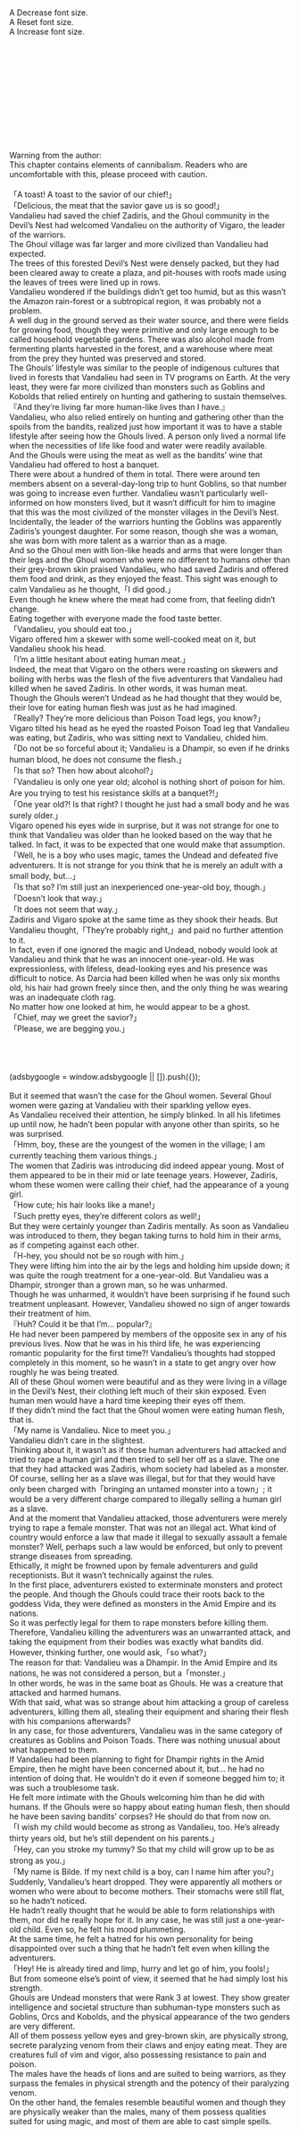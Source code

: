 <br/>
<br/>
<br/>
<br/>
<br/>
<br/>
<br/>
A Decrease font size.<br/>
A Reset font size.<br/>
A Increase font size.<br/>
<br/>
<br/>
<br/>
<br/>
<br/>
<br/>
<br/>
<br/>
<br/>
<br/>
<br/>
<br/>
Warning from the author:<br/>
This chapter contains elements of cannibalism. Readers who are uncomfortable with this, please proceed with caution.<br/>
<br/>
「A toast! A toast to the savior of our chief!」<br/>
「Delicious, the meat that the savior gave us is so good!」<br/>
Vandalieu had saved the chief Zadiris, and the Ghoul community in the Devil’s Nest had welcomed Vandalieu on the authority of Vigaro, the leader of the warriors.<br/>
The Ghoul village was far larger and more civilized than Vandalieu had expected.<br/>
The trees of this forested Devil’s Nest were densely packed, but they had been cleared away to create a plaza, and pit-houses with roofs made using the leaves of trees were lined up in rows.<br/>
Vandalieu wondered if the buildings didn’t get too humid, but as this wasn’t the Amazon rain-forest or a subtropical region, it was probably not a problem.<br/>
A well dug in the ground served as their water source, and there were fields for growing food, though they were primitive and only large enough to be called household vegetable gardens. There was also alcohol made from fermenting plants harvested in the forest, and a warehouse where meat from the prey they hunted was preserved and stored.<br/>
The Ghouls’ lifestyle was similar to the people of indigenous cultures that lived in forests that Vandalieu had seen in TV programs on Earth. At the very least, they were far more civilized than monsters such as Goblins and Kobolds that relied entirely on hunting and gathering to sustain themselves.<br/>
『And they’re living far more human-like lives than I have.』<br/>
Vandalieu, who also relied entirely on hunting and gathering other than the spoils from the bandits, realized just how important it was to have a stable lifestyle after seeing how the Ghouls lived. A person only lived a normal life when the necessities of life like food and water were readily available.<br/>
And the Ghouls were using the meat as well as the bandits’ wine that Vandalieu had offered to host a banquet.<br/>
There were about a hundred of them in total. There were around ten members absent on a several-day-long trip to hunt Goblins, so that number was going to increase even further. Vandalieu wasn’t particularly well-informed on how monsters lived, but it wasn’t difficult for him to imagine that this was the most civilized of the monster villages in the Devil’s Nest.<br/>
Incidentally, the leader of the warriors hunting the Goblins was apparently Zadiris’s youngest daughter. For some reason, though she was a woman, she was born with more talent as a warrior than as a mage.<br/>
And so the Ghoul men with lion-like heads and arms that were longer than their legs and the Ghoul women who were no different to humans other than their grey-brown skin praised Vandalieu, who had saved Zadiris and offered them food and drink, as they enjoyed the feast. This sight was enough to calm Vandalieu as he thought,「I did good.」<br/>
Even though he knew where the meat had come from, that feeling didn’t change.<br/>
Eating together with everyone made the food taste better.<br/>
「Vandalieu, you should eat too.」<br/>
Vigaro offered him a skewer with some well-cooked meat on it, but Vandalieu shook his head.<br/>
「I’m a little hesitant about eating human meat.」<br/>
Indeed, the meat that Vigaro on the others were roasting on skewers and boiling with herbs was the flesh of the five adventurers that Vandalieu had killed when he saved Zadiris. In other words, it was human meat.<br/>
Though the Ghouls weren’t Undead as he had thought that they would be, their love for eating human flesh was just as he had imagined.<br/>
「Really? They’re more delicious than Poison Toad legs, you know?」<br/>
Vigaro tilted his head as he eyed the roasted Poison Toad leg that Vandalieu was eating, but Zadiris, who was sitting next to Vandalieu, chided him.<br/>
「Do not be so forceful about it; Vandalieu is a Dhampir, so even if he drinks human blood, he does not consume the flesh.」<br/>
「Is that so? Then how about alcohol?」<br/>
「Vandalieu is only one year old; alcohol is nothing short of poison for him. Are you trying to test his resistance skills at a banquet?!」<br/>
「One year old?! Is that right? I thought he just had a small body and he was surely older.」<br/>
Vigaro opened his eyes wide in surprise, but it was not strange for one to think that Vandalieu was older than he looked based on the way that he talked. In fact, it was to be expected that one would make that assumption.<br/>
「Well, he is a boy who uses magic, tames the Undead and defeated five adventurers. It is not strange for you think that he is merely an adult with a small body, but…」<br/>
「Is that so? I’m still just an inexperienced one-year-old boy, though.」<br/>
「Doesn’t look that way.」<br/>
「It does not seem that way.」<br/>
Zadiris and Vigaro spoke at the same time as they shook their heads. But Vandalieu thought,「They’re probably right,」and paid no further attention to it.<br/>
In fact, even if one ignored the magic and Undead, nobody would look at Vandalieu and think that he was an innocent one-year-old. He was expressionless, with lifeless, dead-looking eyes and his presence was difficult to notice. As Darcia had been killed when he was only six months old, his hair had grown freely since then, and the only thing he was wearing was an inadequate cloth rag.<br/>
No matter how one looked at him, he would appear to be a ghost.<br/>
「Chief, may we greet the savior?」<br/>
「Please, we are begging you.」<br/>
<br/>
<br/>
<br/>
<br/>
(adsbygoogle = window.adsbygoogle || []).push({});<br/>
<br/>
But it seemed that wasn’t the case for the Ghoul women. Several Ghoul women were gazing at Vandalieu with their sparkling yellow eyes.<br/>
As Vandalieu received their attention, he simply blinked. In all his lifetimes up until now, he hadn’t been popular with anyone other than spirits, so he was surprised.<br/>
「Hmm, boy, these are the youngest of the women in the village; I am currently teaching them various things.」<br/>
The women that Zadiris was introducing did indeed appear young. Most of them appeared to be in their mid or late teenage years. However, Zadiris, whom these women were calling their chief, had the appearance of a young girl.<br/>
「How cute; his hair looks like a mane!」<br/>
「Such pretty eyes, they’re different colors as well!」<br/>
But they were certainly younger than Zadiris mentally. As soon as Vandalieu was introduced to them, they began taking turns to hold him in their arms, as if competing against each other.<br/>
「H-hey, you should not be so rough with him.」<br/>
They were lifting him into the air by the legs and holding him upside down; it was quite the rough treatment for a one-year-old. But Vandalieu was a Dhampir, stronger than a grown man, so he was unharmed.<br/>
Though he was unharmed, it wouldn’t have been surprising if he found such treatment unpleasant. However, Vandalieu showed no sign of anger towards their treatment of him.<br/>
『Huh? Could it be that I’m… popular?』<br/>
He had never been pampered by members of the opposite sex in any of his previous lives. Now that he was in his third life, he was experiencing romantic popularity for the first time?! Vandalieu’s thoughts had stopped completely in this moment, so he wasn’t in a state to get angry over how roughly he was being treated.<br/>
All of these Ghoul women were beautiful and as they were living in a village in the Devil’s Nest, their clothing left much of their skin exposed. Even human men would have a hard time keeping their eyes off them.<br/>
If they didn’t mind the fact that the Ghoul women were eating human flesh, that is.<br/>
「My name is Vandalieu. Nice to meet you.」<br/>
Vandalieu didn’t care in the slightest.<br/>
Thinking about it, it wasn’t as if those human adventurers had attacked and tried to rape a human girl and then tried to sell her off as a slave. The one that they had attacked was Zadiris, whom society had labeled as a monster.<br/>
Of course, selling her as a slave was illegal, but for that they would have only been charged with「bringing an untamed monster into a town」; it would be a very different charge compared to illegally selling a human girl as a slave.<br/>
And at the moment that Vandalieu attacked, those adventurers were merely trying to rape a female monster. That was not an illegal act. What kind of country would enforce a law that made it illegal to sexually assault a female monster? Well, perhaps such a law would be enforced, but only to prevent strange diseases from spreading.<br/>
Ethically, it might be frowned upon by female adventurers and guild receptionists. But it wasn’t technically against the rules.<br/>
In the first place, adventurers existed to exterminate monsters and protect the people. And though the Ghouls could trace their roots back to the goddess Vida, they were defined as monsters in the Amid Empire and its nations.<br/>
So it was perfectly legal for them to rape monsters before killing them.<br/>
Therefore, Vandalieu killing the adventurers was an unwarranted attack, and taking the equipment from their bodies was exactly what bandits did.<br/>
However, thinking further, one would ask,「so what?」<br/>
The reason for that: Vandalieu was a Dhampir. In the Amid Empire and its nations, he was not considered a person, but a「monster.」<br/>
In other words, he was in the same boat as Ghouls. He was a creature that attacked and harmed humans.<br/>
With that said, what was so strange about him attacking a group of careless adventurers, killing them all, stealing their equipment and sharing their flesh with his companions afterwards?<br/>
In any case, for those adventurers, Vandalieu was in the same category of creatures as Goblins and Poison Toads. There was nothing unusual about what happened to them.<br/>
If Vandalieu had been planning to fight for Dhampir rights in the Amid Empire, then he might have been concerned about it, but… he had no intention of doing that. He wouldn’t do it even if someone begged him to; it was such a troublesome task.<br/>
He felt more intimate with the Ghouls welcoming him than he did with humans. If the Ghouls were so happy about eating human flesh, then should he have been saving bandits’ corpses? He should do that from now on.<br/>
「I wish my child would become as strong as Vandalieu, too. He’s already thirty years old, but he’s still dependent on his parents.」<br/>
「Hey, can you stroke my tummy? So that my child will grow up to be as strong as you.」<br/>
「My name is Bilde. If my next child is a boy, can I name him after you?」<br/>
Suddenly, Vandalieu’s heart dropped. They were apparently all mothers or women who were about to become mothers. Their stomachs were still flat, so he hadn’t noticed.<br/>
He hadn’t really thought that he would be able to form relationships with them, nor did he really hope for it. In any case, he was still just a one-year-old child. Even so, he felt his mood plummeting.<br/>
At the same time, he felt a hatred for his own personality for being disappointed over such a thing that he hadn’t felt even when killing the adventurers.<br/>
「Hey! He is already tired and limp, hurry and let go of him, you fools!」<br/>
But from someone else’s point of view, it seemed that he had simply lost his strength.<br/>
Ghouls are Undead monsters that were Rank 3 at lowest. They show greater intelligence and societal structure than subhuman-type monsters such as Goblins, Orcs and Kobolds, and the physical appearance of the two genders are very different.<br/>
All of them possess yellow eyes and grey-brown skin, are physically strong, secrete paralyzing venom from their claws and enjoy eating meat. They are creatures full of vim and vigor, also possessing resistance to pain and poison.<br/>
The males have the heads of lions and are suited to being warriors, as they surpass the females in physical strength and the potency of their paralyzing venom.<br/>
On the other hand, the females resemble beautiful women and though they are physically weaker than the males, many of them possess qualities suited for using magic, and most of them are able to cast simple spells.<br/>
<br/>
<br/>
<br/>
<br/>
(adsbygoogle = window.adsbygoogle || []).push({});<br/>
<br/>
However, females that are excellent warriors and males that were mages also exist.<br/>
Sometimes, Ghouls perform a special ritual to transform human corpses into a member of their own.<br/>
High-level Ghouls such as Ghoul Warriors, Ghoul Berserkers and Ghoul Mages exist, and in the past, even higher-level Ghouls such as Ghoul Tyrants and Ghoul Elder Mages have been seen.<br/>
『This is all that I know about Ghouls… Do you plan to stay in the Ghoul village until spring?』<br/>
「Yes. Also, Mom, Ghouls aren’t Undead; they originated from Vida like Vampires.」<br/>
Darcia had a worried look on her face, but as Vandalieu replied to her, he was expressionless as usual.<br/>
『That’s what makes me more worried. If they were Undead, they would be more friendly because of your skills, but that’s not the case, you know? If they get hungry and try to eat you, what will you do?』<br/>
To Darcia, who had only just woken up and so had not seen the Ghouls for herself, that was a very real possibility that she was worried about.<br/>
「I think it’s fine. Probably. At the very least, I don’t feel the『presence of death』here like I did when I snuck into Evbejia.」<br/>
Because of the Ghouls’ friendly behavior, he let his guard down to some extent, though not completely.<br/>
However, neither Darcia nor Vandalieu himself had realized that his Death-Attribute Charm skill was working fully on the Ghouls.<br/>
「Also, I need to wait until spring in a suitable place regardless. Zadiris and the others have told me I can stay here as long as I like.」<br/>
Vandalieu had already confirmed with the top members of the community that it was alright for him to stay in the village until spring. The charm-type skill and the meat offering had been greatly effective.<br/>
「Also, I want to have Zadiris teach me various things in the time leading up to winter.」<br/>
『That can wait until you get until the Orbaume Kingdom… I can’t say that, can I?』<br/>
「Yeah, because I’ve realized that there is a problem with the Guild Cards.」<br/>
Vandalieu ran his eyes across the five Guild Cards that he had left in the carriage, which was now considerably emptier now that he had given the Ghouls the alcohol. The Guild Cards were something that all of the adventurers had been carrying, and they had the adventurers’ names and their D-class status written on them.<br/>
Of course, he was planning to dispose of them later, but he had heard some very important information from the adventurers’ spirits, so he had done a little research before that.<br/>
Guild Cards had the function of displaying one’s status to other people. Normally, one would have to use a special spell or Magic Item to see the status of others.<br/>
The owner of a Guild Card could apparently adjust how much of their status was displayed. They could decide whether to display just their name and current Job, or show their Job History up until now, or even show their attribute values and skills. That was up to the owner of the cards.<br/>
However, when creating a Guild Card for the first time, all information is revealed to the Guild staff member.<br/>
「Which means, the moment I become an adventurer, my skills and curses will be revealed.」<br/>
『Hmm, that’s quite a problem. Normally you would be happy since they would pay you a reward.』<br/>
The Adventurers’ Guild paid out rewards to adventurers who discovered and acquired unknown Jobs and skills.<br/>
And the【Death-Attribute Magic】and【Death-Attribute Charm】skills that Vandalieu possessed were unknown skills.<br/>
Darcia had first heard of them when Vandalieu had explained about his previous two lives. To be more accurate, she had learned of her son’s skills and noticed that there were skills that she had never heard of before.<br/>
『You’d also become famous the moment you register at a Guild. And you’d definitely get noticed by the Mages’ Guild. I think even your curses would receive a lot of attention.』<br/>
「But I can’t forget my skills or remove my curses, so I think it’s best if I gain some knowledge, skill and strength before I register myself.」<br/>
For Vandalieu to survive in this world with no parents, he needed to secure his own social position, and for that, he needed to register at a Guild. And since every guild used Guild Cards, Vandalieu’s skills and curses would become known.<br/>
However, as Guilds were organizations that protected their members, Vandalieu wouldn’t be unjustly imprisoned or kidnapped for the sake of investigating his unknown skills and curses. Even though Vandalieu possessed unknown skills and curses, nobody would be able to do anything about it, whether they were Guild members or not.<br/>
At least, not officially.<br/>
Vandalieu knew well that not everybody in this world upheld rules and morals.<br/>
『I suppose there’s no choice. It seems that Zadiris person can use magic, so have her teach you lots of things. Even if you can’t learn the magic itself, I’m sure you’ll learn something that you can apply to your death-attribute magic.』<br/>
「Yes, Mom.」<br/>
And so Vandalieu came to spend some time living in the Ghoul community.<br/>
【The Death-Attribute Charm Skill has increased to level 3!】<br/>
【You have acquired the Strengthen Followers skill!】<br/>
At first glance, it was a blue-purple, fin-shaped, inexplicable object. It gave a wet sensation when touched, and it was partially soft.<br/>
At the very least, it was an object that one would not presume to be food.<br/>
Was it really edible? Was this some kind of joke? Vandalieu wondered this as he tentatively tried a mouthful.<br/>
It had an unusual texture and its flavor was a strange mix of bitter and spicy, and a bizarre scent that was neither unpleasant nor pleasant ran through his nostrils.<br/>
If he hadn’t asked what it was made of, he wouldn’t have been able to tell whether it was meat, fish or even a vegetable.<br/>
「How is it, Van? How does the Gobu-gobu taste?」<br/>
「… It’s delicious.」<br/>
As the tall female Ghoul who called him by a shortened nickname asked him his opinion, Vandalieu gave an insincere compliment without thinking. His seemingly incurable lack of communication skills was displaying itself once more.<br/>
「Van, what have you been eating up until now? None of us Ghouls think that this stuff is delicious.」<br/>
But as Vandalieu was expressionless as usual, the compliment didn’t have any effect. As he tried to say something back to the female Ghoul who was watching him with pity in her eyes, he realized that his diet wasn’t something that he could readily mention.<br/>
「… The rear legs of big frogs.」<br/>
Other than his mother’s milk and blood, those had been the most delicious.<br/>
「Well, there are a number of tasty monsters and fruits to be found in Devil’s Nests. You’re only a year old, so don’t worry about it.」<br/>
The name of the Ghoul talking to him and patting his head was Basdia. She was the leader of the warriors who had been out to hunt Goblins and come back in the early morning, Zadiris’s youngest daughter.<br/>
She was a beauty, over 190 cm tall with toned muscles and feminine curves, appearing to be in her mid-twenties. On Earth, she might have been a beautiful athlete or martial artist.<br/>
And she also resembled Zadiris. Anyone seeing the two of them would think that they were sisters, born a long time apart. Anyone would assume that Zadiris was the younger sister, and Basdia the older one.<br/>
「Humans don’t make Gobu-gobu, huh. Can you eat a lot of delicious things in human villages? That would explain why the adventurers were so delicious.」<br/>
「No, I think they just don’t know how to make Gobu-gobu.」<br/>
「They don’t know? Why is that? The ingredients can be found anywhere; don’t adventurers often hunt them?」<br/>
The ingredients that could be found anywhere that Basdia was referring to were Goblins and Gobubu grass juice.<br/>
Gobubu grass was a purple-colored weed known as the Goblins of grass. When crushed, it released a purple juice. It was a kind of magic grass, but it wasn’t directly harmful. It simply grew in people’s fields, sucking up all the nutrients in the process. This made the grass the natural enemy of farmers.<br/>
And though it was a magic grass, it wasn’t tasty enough to be used in food and it didn’t have any medicinal uses, so it was quite a problematic plant.<br/>
Its high rate of reproduction and the damage it caused without having a single beneficial use led to it being named Gobubu grass.<br/>
And everyone knew that Goblin meat smelled terrible and wasn’t particularly edible. The same went for their blood and organs. Goblin blood tasted so bad that if Vandalieu had the choice between drinking Goblin blood and crushed insect juice, he would choose the latter.<br/>
Such Goblin meat was pickled for a whole day in the juice produced by crushing Gobubu grass. This neutralized the smell of the Goblin meat, producing something that was neither tasty nor disgusting. This Gobu-gobu could be preserved for around a year.<br/>
「During times when we can’t find prey to hunt, we make do with this Gobu-gobu.」<br/>
「It doesn’t take as much time or skill to make as dried meat, and it makes a convenient emergency food that you can store… But humans wouldn’t go so far just to eat Goblin meat.」<br/>
As Vandalieu said, rather than devising a way of somehow making Goblin meat edible, humans would rather focus their efforts on farming or hunting more delicious creatures.<br/>
「Is that how it is?」<br/>
Satisfied with this explanation, or perhaps having given up on trying to understand it, Basdia returned to her task of chopping up Goblin meat that had already had its blood drained with a butcher’s knife. She still had to make Gobu-gobu with a dozen more Goblins’ worth of meat.<br/>
Basdia was the most skilled among the young Ghouls, even including the males, but her social position within the village wasn’t very high. The social status of Ghouls was determined by strength for men, and skill in magic and number of children birthed for women. Basdia was unskilled in magic and hadn’t given birth to a child yet, so no matter how skilled she was at fighting, she would never be able to rise to the top positions.<br/>
Vandalieu thought about how the people of Earth would furiously label this way of thinking as discrimination as he ate the rest of the Gobu-gobu. Well, he didn’t have time to complain about the society of Ghouls, who were technically monsters.<br/>
「I want to hurry and give birth to a child so I can become important. If that happens, I won’t be hunting Goblins and making Gobu-gobu, but going out to hunt more worthy prey and focus my spare time on becoming stronger.」<br/>
Housework, making various everyday things, maintenance of the fences that surrounded the houses and villages and such were apparently tasks for Ghouls of low social position, and hunting Goblins and gathering Gobubu grass for making Gobu-gobu were included in that.<br/>
Surprisingly, Ghouls that were able to create weapons and armor were respected in the village, even if they were weak or had no children.<br/>
「You want to become important and strong?」<br/>
「Yeah. I like strong people, so I want to become strong.」<br/>
Basdia looked like a female warrior at first glance, and her personality matched her appearance.<br/>
「There’s also my age to think about.」<br/>
Basdia had apparently turned twenty-five this year. The physical appearance of Ghoul women didn’t stop changing until they birthed their first child, so she was worrying that her physical age might double Zadiris’s at this rate.<br/>
As Vandalieu looked at her… looked up at her, he thought that she didn’t need to worry about that.<br/>
「If you were a little older, Van, I would receive your seed.」<br/>
「Bugh!」<br/>
「What’s wrong, did the Gobu-gobu get stuck in your throat? Are you alright?」<br/>
Basdia dropped the butcher’s knife that could decapitate a cow in surprise and raised Vandalieu into the air. She had no signs of embarrassment showing on her face.<br/>
「No, I was just surprised that you said such a ridiculous thing in such an earnest tone.」<br/>
Nobody could blame Vandalieu for being surprised at Basdia suddenly saying that she would receive his seed. However, Basdia gave a puzzled turn of her head.<br/>
「According to Mother, when there is a Ghoul woman who’s struggling to get pregnant, sometimes we capture a human man alive and have him give his seed in exchange for letting him leave alive. Apparently the seed of other races like humans have a higher chance to produce a child. Human men are cooperative about it, so this is apparently quite successful.」<br/>
「Well, if their lives are depending on it, I’m sure it’s no surprise that they cooperate.」<br/>
If any man was given the choice between dying and making a child, wouldn’t he choose the latter? Not to mention that Ghoul women were exactly like human women other than their skin color and eyes. On top of that –<br/>
「Ghoul women are all attractive, too.」<br/>
All of the Ghouls that Vandalieu had seen since yesterday were beautiful. If their lives would be saved and they would get to have sex with one of these Ghouls, wouldn’t any man repeatedly shout「YES!」unless they had an incredibly firm sense of virtue or believed in the god Alda?<br/>
At the very least, Vandalieu knew that he would do so.<br/>
「Even from humans’ point of view? I’m happy about that, but that’s impossible for me.」<br/>
「Why is that?」<br/>
「I’m already twenty-five years old. In the human race that most adventurers belong to, once you are past twenty-five years of age, you are made fun of as a middle-aged woman.」<br/>
As Lambda’s medical technology was underdeveloped compared to Earth’s or Origin’s, the life expectancy was short. There was magic instead, but the only ones who could leave their fates in the hands of magic were those with some degree of wealth. And few mages were able to use magic related to obstetrics and gynecology.<br/>
And in this world, producing offspring was an important task. As mechanical technology was underdeveloped, the driving force in all industries was people. People plowed the fields, made the clothes, cut the stones used to build houses, fought to defend their countries – all of these required the people’s labor.<br/>
Therefore, it was common for the average person to be married before the age of twenty-five. It wasn’t uncommon for female adventurers to pass that age before marriage, but that was because those female adventurers were wealthy and had connections, or actually had partners that they weren’t officially married to.<br/>
Of course, the pregnancy rate for women in this world wasn’t lower than for those of Earth; one could still bear children in their forties, but women past their mid-twenties were called middle-aged women, encouraging them to hurry up and have children.<br/>
But Basdia had no way of knowing these exact societal circumstances, so her perceptions were based on vague stories that she had heard from Ghouls who had eavesdropped on human conversations.<br/>
「I don’t think it’s something you should worry about too much. I think you’re still very young, Basdia-san.」<br/>
Vandalieu wasn’t particularly knowledgeable about human society either, so he had wondered,「Aren’t the humans of this world worrying about their age too much?」As he had only lived on Earth as a high-school student and only made it to the age of twenty in Origin, it was difficult for him to understand the importance of leaving descendants behind.<br/>
「I’m happy that you’re saying that.」<br/>
As Basdia smiled, she looked truly beautiful and attractive. Vandalieu was close to her beautiful skin as she was holding him, and if he was an adolescent, he would probably be unable to help but to stare at the deep cleavage between her breasts.<br/>
The fact that she could become so beautiful while eating only meat was probably because of the biological differences between Ghouls and humans.<br/>
「Now that I think about it, I heard from Mother that you are able to use unusual magic, Vandalieu. Isn’t there a spell that you could use to make yourself able to give me your seed? I have heard that there is a life-attribute spell that can cause the rapid growth of one body part.」<br/>
「… I think that’s a bit impossible.」<br/>
However, it seemed that Basdia’s complex was deeper than Vandalieu had thought. He thought about capturing a bandit or adventurer alive and offering him to her next time, but that in itself made him feel uncomfortable.<br/>
「I see, I am sorry that my daughter asked the impossible of you.」<br/>
Zadiris, hearing Vandalieu’s story in her own house, lowered her head a little. Of course, her daughter producing a child was a matter of great concern to her as well.<br/>
「It will take around ten years for you to grow old enough to give her your seed normally, Vandalieu. At her current age, she will be able to wait that long. I may have pressured her too much in my desire to see my first grandchild… I am more surprised that you know what “seed” and such words mean, boy.」<br/>
「Well, I don’t think it’s that unusual.」<br/>
Now that Zadiris mentioned it, a normal one-year-old infant wouldn’t understand the meaning behind having one’s seed asked for. Realizing this, Vandalieu gave a vague explanation. He had good impressions of Zadiris, Vigaro and Basdia, but he was still hesitant to tell them about his past lives.<br/>
「More importantly, what do you mean by first grandchild…? Well, I suppose I understand even without you explaining.」<br/>
Vandalieu, hearing the pleasured voices of men and women coming through the gap between the leaf ceiling and wooden walls of the pit dwelling, gave a shrug of his small shoulders.<br/>
The owners of the voices were Ghouls of the village. It seemed that Ghouls didn’t have a system or the values for marriage, and it was common to spend the night with multiple members of the opposite sex.<br/>
This was because of the fact that Ghouls lived in a dangerous Devil’s Nest, the fact that the women’s aging didn’t stop until they became pregnant, and the fact that it was very difficult for them to get pregnant despite their long lifespans.<br/>
If every Ghoul had only one partner, the village couldn’t be maintained.<br/>
Vandalieu guessed that this was the reason that Zadiris didn’t have a grandchild yet.<br/>
She had apparently given birth to two males before Basdia, but since DNA testing didn’t exist in this world, there was no way to be sure that they were the fathers of any children.<br/>
In fact, at the banquet yesterday, nobody had introduced their husband, wife, grandchildren or grandparents.<br/>
「Indeed, that is how it is.」<br/>
Zadiris didn’t deny it. This was how Ghoul society worked.<br/>
「Well, I know who Basdia’s father is.」<br/>
「Who is it?」<br/>
「It is Vigaro.」<br/>
Basdia was twenty-five years old. That meant that Zadiris had been 265 years old when she had given birth to her. At that age, even Ghouls were considered to be very old, and considering the physical burdens, it was unusual for one to produce children at such an age.<br/>
However, at the time, they had fought Kobolds and drank the alcohol that the Kobolds had stolen from humans.<br/>
「That alcohol was much stronger than the alcohol we make in the village. I became drunk on it and the next time I opened my eyes, the sun was rising and I was in the same bed as him.」<br/>
「… I see.」<br/>
It was the story of a conception without a single trace of romance.<br/>
「You should be wary of alcohol, boy. Even if you drink, do not become consumed by the alcohol. Now then, shall I teach you the basics of magic?」<br/>
Though weakened by her old age, Zadiris was a Ghoul. Of course, she couldn’t use death-attribute magic, but the basics that she could teach were likely to be beneficial for Vandalieu.<br/>
And while Vandalieu was learning the basics of magic from Zadiris, Bone Man, Saria and Rita were being taught how to fight by the Ghoul warriors.<br/>
Sam, Bone Bird and the other Undead were helping with things around the village. Helping with the hunting in the Devil’s Nest gained them Experience Points, speeding up their growth.<br/>
And so Vandalieu began his first non-self-taught lessons.<br/>
<br/>
Name: Vigaro<br/>
Rank: 5<br/>
Race: Ghoul Barbarian<br/>
Level: 78<br/>
Job: None<br/>
Job level: 100<br/>
Job history: None<br/>
Age: 167 years old<br/>
Passive skills:<br/>
<br/>
Night Vision<br/>
Pain Resistance: Level 4<br/>
Superhuman Strength: Level 4<br/>
Paralyzing Venom Secretion (Claws): Level 1<br/>
<br/>
<br/>
Active skills:<br/>
<br/>
Axe Technique: Level 4<br/>
Unarmed Fighting Technique: Level 2<br/>
Commanding: Level 3<br/>
Coordination: Level 2<br/>
<br/>
<br/>
<br/>
 <br/>
<br/>
Name: Basdia<br/>
Rank: 4<br/>
Race: Ghoul Warrior<br/>
Level: 17<br/>
Job: None<br/>
Job level: 100<br/>
Job history: None<br/>
Age: 25 years old<br/>
Passive skills:<br/>
<br/>
Night Vision<br/>
Superhuman Strength: Level 2<br/>
Pain Resistance: Level 2<br/>
Paralyzing Venom Secretion (Claws): Level 3<br/>
<br/>
<br/>
Active skills:<br/>
<br/>
Axe Technique: Level 2<br/>
Shield Technique: Level 1<br/>
Archery: Level 2<br/>
Throwing: Level 1<br/>
Silent Steps: Level 1<br/>
Coordination: Level 1<br/>
<br/>
<br/>
Status Effects:<br/>
<br/>
Infertility<br/>
<br/>
<br/>
<br/>
Monster Explanation:<br/>
【Ghoul Warriors】<br/>
These are Ghouls with enhanced fighting ability. They lead small groups of Ghouls and, in cases where other higher-ranking Ghouls aren’t present, entire tribes.<br/>
They not only fight with their venomous claws, but they are proficient in the use of unarmed fighting techniques and weapons, and employ martial arts in battle. As their appearance is not very different from regular Ghouls, there are cases where unsuspecting adventurers are overwhelmed by them, so caution must be taken.<br/>
The right ear is used as proof of exterminating them. Materials that can be obtained from them include their fangs, claws and their livers which can be used in medicine.<br/>
For a normal Ghoul to become a Ghoul Warrior, he or she must possess multiple martial-type skills at level 2 or higher. However, most Ghouls meet that requirement before reaching level 100.<br/>
As Basdia has more physical ability than talent for magic, she focused on that and became a Ghoul Warrior. Though this has caused her to receive the status effect of infertility, it has had no negative effect on her attribute values or skills.<br/>
Monster explanation:<br/>
【Ghoul Barbarians】<br/>
These are Ghouls that have increased their Rank and then polished their martial skills and increased their Superhuman Strength skill even further. They possess larger bodies than most Ghouls, and enjoy swinging their weapons to mow down their enemies in battle. Many Ghoul Barbarians lack intelligence, thinking only about combat.<br/>
Because of this, most of them have low social positions and are simply made use of by Ghoul Mages. The qualities of Ghoul Barbarians are possessed only by males; there have been no confirmed cases where a female Ghoul has become a Ghoul Barbarian.<br/>
The right ear is used as proof of exterminating them. Materials that can be obtained from them include their fangs, claws, tendons that can be used to make bowstrings and their Mana-soaked manes.<br/>
For a Ghoul to become a Ghoul Barbarian, he must possess the【Superhuman Strength】skill at level 3 or higher and a level 4 skill in the use of a two-handed weapon.<br/>
Unlike other Ghoul Barbarians, Vigaro is relatively intelligent and stands in a position to become the next chief. In addition, he has an exceptional ability for commanding others, so while most Ghoul Barbarians enjoy fighting alone, Vigaro always leads his companions to battle.<br/>
These factors make him more difficult to defeat than most Ghoul Barbarians.<br/>
<br/>
Want to support Yoshi's translations? Head over to the Donations Page<br/>
  <br/>
<br/>
<br/>
